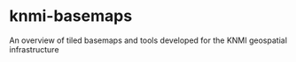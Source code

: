 # knmi-basemaps
An overview of tiled basemaps and tools developed for the KNMI geospatial infrastructure
